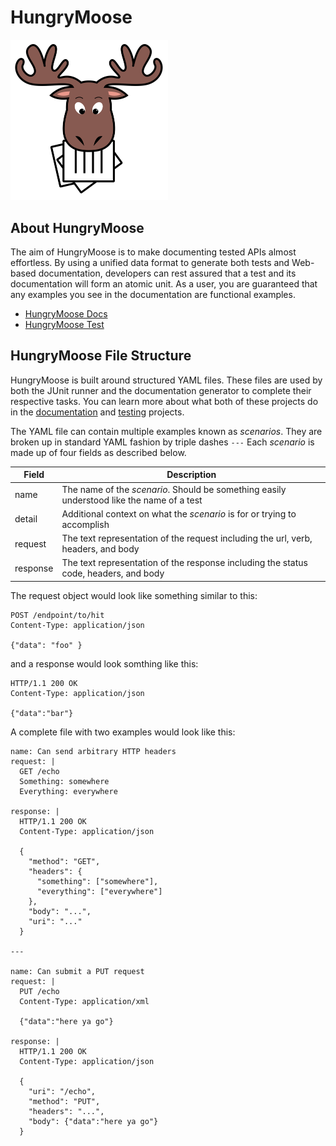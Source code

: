 # HungryMoose

<img src="moose-01.png" alt="HungryMoose moose image" width="50%" height="50%">

## About HungryMoose

The aim of HungryMoose is to make documenting tested APIs almost effortless. 
By using a unified data format to generate both tests and Web-based documentation, 
developers can rest assured that a test and its documentation will form an atomic unit. As a user, 
you are guaranteed that any examples you see in the documentation are functional examples. 

- [HungryMoose Docs](https://github.com/FordLabs/HungryMoose/tree/master/hungry-moose-docs)
- [HungryMoose Test](https://github.com/FordLabs/HungryMoose/tree/master/hungry-moose-test)

## HungryMoose File Structure

HungryMoose is built around structured YAML files. These files are used by both the JUnit runner and the 
documentation generator to complete their respective tasks. You can learn more about what both of these projects do in
the [documentation](https://github.com/FordLabs/HungryMoose/tree/master/hungry-moose-docs) and [testing](https://github.com/FordLabs/HungryMoose/tree/master/hungry-moose-test) projects.

The YAML file can contain multiple examples known as *scenarios*. They are broken up in standard YAML fashion by  triple 
dashes `---` Each *scenario* is made up of four fields as described below.

| Field | Description |
| ----------- | ----------- |
| name | The name of the *scenario*. Should be something easily understood like the name of a test |
| detail | Additional context on what the *scenario* is for or trying to accomplish |
| request | The text representation of the request including the url, verb, headers, and body |
| response | The text representation of the response including the status code, headers, and body |

The request object would look like something similar to this:

```$xslt
POST /endpoint/to/hit
Content-Type: application/json

{"data": "foo" }
```

and a response would look somthing like this:

```$xslt
HTTP/1.1 200 OK
Content-Type: application/json

{"data":"bar"}
```

A complete file with two examples would look like this:

```$xslt
name: Can send arbitrary HTTP headers
request: |
  GET /echo
  Something: somewhere
  Everything: everywhere

response: |
  HTTP/1.1 200 OK
  Content-Type: application/json

  {
    "method": "GET",
    "headers": {
      "something": ["somewhere"],
      "everything": ["everywhere"]
    },
    "body": "...",
    "uri": "..."
  }
  
---

name: Can submit a PUT request
request: |
  PUT /echo
  Content-Type: application/xml

  {"data":"here ya go"}

response: |
  HTTP/1.1 200 OK
  Content-Type: application/json

  {
    "uri": "/echo",
    "method": "PUT",
    "headers": "...",
    "body": {"data":"here ya go"}
  }

```
